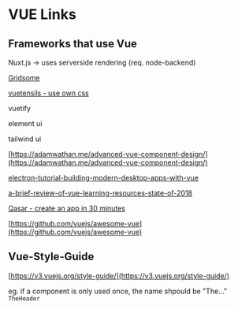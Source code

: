 # VUE Links

## Frameworks that use Vue

Nuxt.js -> uses serverside rendering (req. node-backend)

[Gridsome](https://gridsome.org/)

[vuetensils - use own css](https://vuetensils.stegosource.com/)

vuetify

element ui

tailwind ui

[https://adamwathan.me/advanced-vue-component-design/](https://adamwathan.me/advanced-vue-component-design/)

[electron-tutorial-building-modern-desktop-apps-with-vue](https://auth0.com/blog/electron-tutorial-building-modern-desktop-apps-with-vue-js/)

[a-brief-review-of-vue-learning-resources-state-of-2018](https://medium.com/hypefactors/a-brief-review-of-vue-learning-resources-state-of-2018-9f9ea0a08a89)

[Qasar - create an app in 30 minutes](https://www.youtube.com/watch?v=GV-D85D9KJQ&feature=emb_logo)

[https://github.com/vuejs/awesome-vue](https://github.com/vuejs/awesome-vue)

## Vue-Style-Guide

[https://v3.vuejs.org/style-guide/](https://v3.vuejs.org/style-guide/)

eg. if a component is only used once, the name shpould be "The..." `TheHeader`

